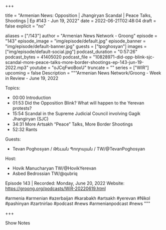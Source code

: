 
+++

title = "Armenian News: Opposition | Jhangiryan Scandal | Peace Talks, Shootings | Ep #143 - Jun 19, 2022"
date = 2022-06-21T02:48:04
draft = false
explicit = "no"

aliases = ["/143"]
author = "Armenian News Network - Groong"
episode = "143"
episode_image = "img/episode/default.jpg"
episode_banner = "img/episode/default-banner.jpg"
guests = ["tpoghosyan"]
images = ["img/episode/default-social.jpg"]
podcast_duration = "0:57:26"
podcast_bytes = 41405020
podcast_file = "10828971-did-opp-blink-sjc-scandal-more-peace-talks-more-border-shootings-ep-143-jun-19-2022.mp3"
youtube = "oJCqFwoBoxU"
truncate = ""
series = ["WIR"]
upcoming = false
Description = """Armenian News Network/Groong - Week in Review - June 19, 2022

Topics:
* 00:00 Introduction
* 01:53 Did the Opposition Blink? What will happen to the Yerevan protests?
* 15:54 Scandal in the Supreme Judicial Council involving Gagik Jhangiryan (SJC)
* 34:31 More Artsakh “Peace” Talks, More Border Shootings
* 52:32 Rants

Guests:
* Tevan Poghosyan / Թեւան Պողոսյան / TW/@TevanPoghosyan

Host:
* Hovik Manucharyan TW/@HovikYerevan
* Asbed Bedrossian TW/@qubriq

Episode 143 | Recorded: Monday, June 20, 2022
Website: https://groong.org/podcasts/WiR-20220619.html

#armenia #armenian #azerbaijan #karabakh #artsakh #yerevan #Nikol #pashinyan #zartnirlao #podcast #news #armenianpodcast #news
"""

+++

Show Notes

